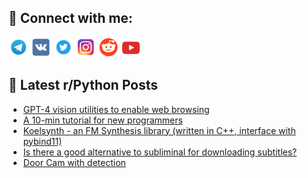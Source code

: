 ## 🔎 Connect with me:
[<img src="https://github.com/bullbesh/bullbesh/blob/main/images/Telegram.png" width="32" height="32" />](https://t.me/bullbesh)
[<img src="https://github.com/bullbesh/bullbesh/blob/main/images/VK.png" width="32" height="32" />](https://vk.com/bullbesh)
[<img src="https://github.com/bullbesh/bullbesh/blob/main/images/Twitter.png" width="32" height="32" />](https://twitter.com/bullbesh1)
[<img src="https://github.com/bullbesh/bullbesh/blob/main/images/Instagram.png" width="32" height="32" />](https://www.instagram.com/bullbesh)
[<img src="https://github.com/bullbesh/bullbesh/blob/main/images/Reddit.png" width="32" height="32" />](https://www.reddit.com/user/bullbesh)
[<img src="https://github.com/bullbesh/bullbesh/blob/main/images/YouTube.png" width="32" height="32" />](https://www.youtube.com/channel/UCtfjRs6uzgq5mfm8S06WTcg)

## 📕 Latest r/Python Posts
<!-- BLOG-POST-LIST:START -->
- [GPT-4 vision utilities to enable web browsing](https://www.reddit.com/r/Python/comments/17t4a7q/gpt4_vision_utilities_to_enable_web_browsing/)
- [A 10-min tutorial for new programmers](https://www.reddit.com/r/Python/comments/17t49d2/a_10min_tutorial_for_new_programmers/)
- [Koelsynth - an FM Synthesis library &lpar;written in C++, interface with pybind11&rpar;](https://www.reddit.com/r/Python/comments/17t2dqd/koelsynth_an_fm_synthesis_library_written_in_c/)
- [Is there a good alternative to subliminal for downloading subtitles?](https://www.reddit.com/r/Python/comments/17t188g/is_there_a_good_alternative_to_subliminal_for/)
- [Door Cam with detection](https://www.reddit.com/r/Python/comments/17t0fn9/door_cam_with_detection/)
<!-- BLOG-POST-LIST:END -->
